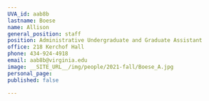 ```yaml
---
UVA_id: aab8b
lastname: Boese
name: Allison
general_position: staff
position: Administrative Undergraduate and Graduate Assistant
office: 218 Kerchof Hall
phone: 434-924-4918
email: aab8b@virginia.edu
image: __SITE_URL__/img/people/2021-fall/Boese_A.jpg 
personal_page:
published: false

---
```


